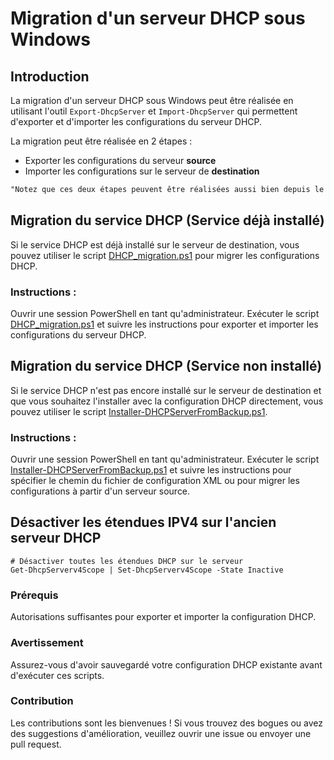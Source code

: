 # Migration d'un serveur DHCP sous Windows

## Introduction

La migration d'un serveur DHCP sous Windows peut être réalisée en utilisant l'outil `Export-DhcpServer` et `Import-DhcpServer` qui permettent d'exporter et d'importer les configurations du serveur DHCP.

La migration peut être réalisée en 2 étapes :

- Exporter les configurations du serveur **source**
- Importer les configurations sur le serveur de **destination**

```txt
"Notez que ces deux étapes peuvent être réalisées aussi bien depuis le serveur source que depuis le serveur de destination."
```

## Migration du service DHCP (Service déjà installé)
Si le service DHCP est déjà installé sur le serveur de destination, vous pouvez utiliser le script [DHCP_migration.ps1](https://github.com/Haritzpean/DHCP-Migration-Script/blob/main/DHCP_migration.ps1) pour migrer les configurations DHCP.

### Instructions :
Ouvrir une session PowerShell en tant qu'administrateur.
Exécuter le script [DHCP_migration.ps1](https://github.com/Haritzpean/DHCP-Migration-Script/blob/main/DHCP_migration.ps1) et suivre les instructions pour exporter et importer les configurations du serveur DHCP.

## Migration du service DHCP (Service non installé)
Si le service DHCP n'est pas encore installé sur le serveur de destination et que vous souhaitez l'installer avec la configuration DHCP directement, vous pouvez utiliser le script [Installer-DHCPServerFromBackup.ps1](https://github.com/Haritzpean/DHCP-Migration-Script/blob/main/Installer-DHCPServerFromBackup.ps1).

### Instructions :
Ouvrir une session PowerShell en tant qu'administrateur.
Exécuter le script [Installer-DHCPServerFromBackup.ps1](https://github.com/Haritzpean/DHCP-Migration-Script/blob/main/Installer-DHCPServerFromBackup.ps1) et suivre les instructions pour spécifier le chemin du fichier de configuration XML ou pour migrer les configurations à partir d'un serveur source.

## Désactiver les étendues IPV4 sur l'ancien serveur DHCP

```pwsh
# Désactiver toutes les étendues DHCP sur le serveur
Get-DhcpServerv4Scope | Set-DhcpServerv4Scope -State Inactive
```

### Prérequis
Autorisations suffisantes pour exporter et importer la configuration DHCP.

### Avertissement
Assurez-vous d'avoir sauvegardé votre configuration DHCP existante avant d'exécuter ces scripts.

### Contribution
Les contributions sont les bienvenues ! Si vous trouvez des bogues ou avez des suggestions d'amélioration, veuillez ouvrir une issue ou envoyer une pull request.
